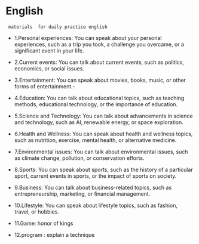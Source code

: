 # English
` materials  for daily practice english`

- 1.Personal experiences: You can speak about your personal experiences, such as a trip you took, a challenge you overcame, or a significant event in your life.

- 2.Current events: You can talk about current events, such as politics, economics, or social issues.

- 3.Entertainment: You can speak about movies, books, music, or other forms of entertainment.-

- 4.Education: You can talk about educational topics, such as teaching methods, educational technology, or the importance of education.

- 5.Science and Technology: You can talk about advancements in science and technology, such as AI, renewable energy, or space exploration.

- 6.Health and Wellness: You can speak about health and wellness topics, such as nutrition, exercise, mental health, or alternative medicine.

- 7.Environmental issues: You can talk about environmental issues, such as climate change, pollution, or conservation efforts.

- 8.Sports: You can speak about sports, such as the history of a particular sport, current events in sports, or the impact of sports on society.

- 9.Business: You can talk about business-related topics, such as entrepreneurship, marketing, or financial management.

- 10.Lifestyle: You can speak about lifestyle topics, such as fashion, travel, or hobbies.

- 11.Game: honor of kings

- 12.program : explain a technique 
